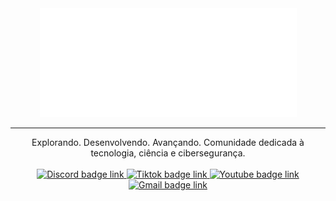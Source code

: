 <div align="center">
  <img src="./profile/assets/logo-full.png" alt="logo-lugh-full"/>
  <hr/>
  Explorando. Desenvolvendo. Avançando. Comunidade dedicada à tecnologia, ciência e cibersegurança.
  <br/>  
  <br/>  
  <a href="https://discord.gg/MxcRHhDXaB">
    <img src="https://img.shields.io/badge/Discord-5865F2?style=for-the-badge&logo=discord&logoColor=white" alt="Discord badge link"/>
  </a>
  <a href="https://www.tiktok.com/@lugh_community">
    <img src="https://img.shields.io/badge/TikTok-000000?style=for-the-badge&logo=tiktok&logoColor=white" alt="Tiktok badge link"/>
  </a>
  <a href="">
    <img src="https://img.shields.io/badge/YouTube-FF0000?style=for-the-badge&logo=youtube&logoColor=white" alt="Youtube badge link"/>
  </a>
  <!-- <br/> -->
  <a href="mailto:lughcommunity@gmail.com">
    <img src="https://img.shields.io/badge/Gmail-D14836?style=for-the-badge&logo=gmail&logoColor=white" alt="Gmail badge link"/>
  </a>
  <!-- <a href="">
    <img src="https://img.shields.io/badge/WEBSITE-0052CC?style=for-the-badge&logoColor=white" alt="WebSite badge link"/>
  </a> -->
</div>
